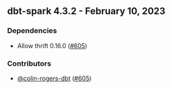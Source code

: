 ## dbt-spark 4.3.2 - February 10, 2023

### Dependencies

- Allow thrift 0.16.0 ([#605](https://github.com/dbt-labs/dbt-spark/pull/605))

### Contributors
- [@colin-rogers-dbt](https://github.com/colin-rogers-dbt) ([#605](https://github.com/dbt-labs/dbt-spark/pull/605))
